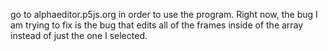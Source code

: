 go to alphaeditor.p5js.org in order to use the program. Right now, the bug I am trying to fix is the bug that edits all of the frames inside of the array instead of just the one I selected.
